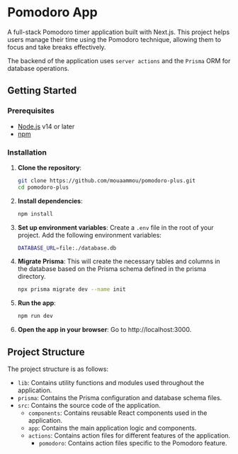 # Pomodoro App

A full-stack Pomodoro timer application built with Next.js. This project helps users manage their time using the Pomodoro technique, allowing them to focus and take breaks effectively.

The backend of the application uses `server actions` and the `Prisma` ORM for database operations.

## Getting Started

### Prerequisites

- [Node.js](https://nodejs.org/) v14 or later
- [npm](https://www.npmjs.com/)

### Installation

1. **Clone the repository**:
	```bash
	git clone https://github.com/mouaammou/pomodoro-plus.git
	cd pomodoro-plus
	```

2. **Install dependencies**:
	```bash
	npm install
	```

3. **Set up environment variables**:
	Create a `.env` file in the root of your project. Add the following environment variables:
	```bash
	DATABASE_URL=file:./database.db
	```

4. **Migrate Prisma**:
	This will create the necessary tables and columns in the database based on the Prisma schema defined in the prisma directory.
	```bash
	npx prisma migrate dev --name init
	```


5. **Run the app**:
	```bash
	npm run dev
	```

5. **Open the app in your browser**:
	Go to http://localhost:3000.

## Project Structure
The project structure is as follows:

- `lib`: Contains utility functions and modules used throughout the application.
- `prisma`: Contains the Prisma configuration and database schema files.
- `src`: Contains the source code of the application.
	- `components`: Contains reusable React components used in the application.
	- `app`: Contains the main application logic and components.
	- `actions`: Contains action files for different features of the application.
		- `pomodoro`: Contains action files specific to the Pomodoro feature.

